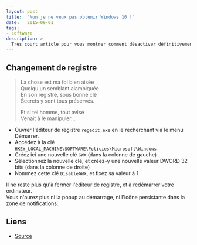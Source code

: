 ```yaml
---
layout: post
title:  "Non je ne veux pas obtenir Windows 10 !"
date:   2015-09-01
tags:
- software 
description: >
  Très court article pour vous montrer comment désactiver définitivement la notification vous proposant d'obtenir "gratuitement" Windows 10.
--- 
```


## Changement de registre

> La chose est ma foi bien aisée  
> Quoiqu'un semblant alambiquée  
> En son registre, sous bonne clé  
> Secrets y sont tous préservés.    
> 
> Et si tel homme, tout avisé  
> Venait à le manipuler...

- Ouvrer l'éditeur de registre `regedit.exe` en le recherchant via le menu Démarrer.
- Accédez à la clé `HKEY_LOCAL_MACHINE\SOFTWARE\Policies\Microsoft\Windows`
- Créez ici une nouvelle clé `GWX` (dans la colonne de gauche)
- Sélectionnez la nouvelle clé, et créez-y une nouvelle valeur DWORD 32 bits (dans la colonne de droite)
- Nommez cette clé `DisableGWX`, et fixez sa valeur à 1

Il ne reste plus qu'à fermer l'éditeur de registre, et à redémarrer votre ordinateur.  
Vous n'aurez plus ni la popup au démarrage, ni l'icône persistante dans la zone de notifications.

## Liens
- [Source](http://www.askvg.com/how-to-remove-get-windows-10-app-and-its-icon-from-taskbar/) 